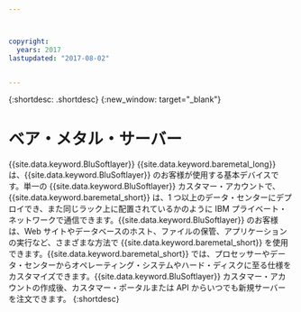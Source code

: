 ```yaml
---



copyright:
  years: 2017
lastupdated: "2017-08-02"


---
```


{:shortdesc: .shortdesc}
{:new_window: target="_blank"}

# ベア・メタル・サーバー

{{site.data.keyword.BluSoftlayer}} {{site.data.keyword.baremetal_long}} は、{{site.data.keyword.BluSoftlayer}} のお客様が使用する基本デバイスです。単一の {{site.data.keyword.BluSoftlayer}} カスタマー・アカウントで、{{site.data.keyword.baremetal_short}} は、1 つ以上のデータ・センターにデプロイでき、また同じラック上に配置されているかのように IBM プライベート・ネットワークで通信できます。{{site.data.keyword.BluSoftlayer}} のお客様は、Web サイトやデータベースのホスト、ファイルの保管、アプリケーションの実行など、さまざまな方法で {{site.data.keyword.baremetal_short}} を使用できます。{{site.data.keyword.baremetal_short}} では、プロセッサーやデータ・センターからオペレーティング・システムやハード・ディスクに至る仕様をカスタマイズできます。{{site.data.keyword.BluSoftlayer}} カスタマー・アカウントの作成後、カスタマー・ポータルまたは API からいつでも新規サーバーを注文できます。
{:shortdesc}
